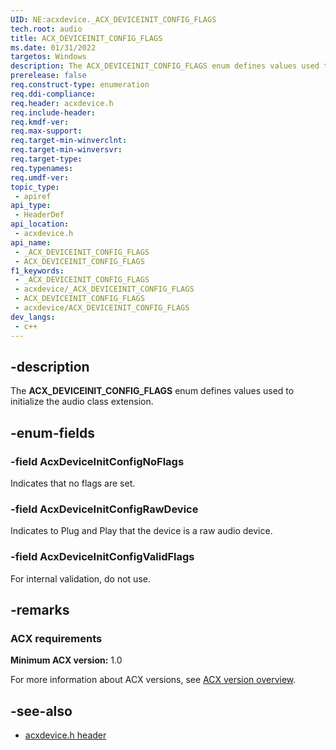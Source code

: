 ```yaml
---
UID: NE:acxdevice._ACX_DEVICEINIT_CONFIG_FLAGS
tech.root: audio
title: ACX_DEVICEINIT_CONFIG_FLAGS
ms.date: 01/31/2022
targetos: Windows
description: The ACX_DEVICEINIT_CONFIG_FLAGS enum defines values used to initialize the audio class extension.
prerelease: false
req.construct-type: enumeration
req.ddi-compliance: 
req.header: acxdevice.h
req.include-header: 
req.kmdf-ver: 
req.max-support: 
req.target-min-winverclnt: 
req.target-min-winversvr: 
req.target-type: 
req.typenames: 
req.umdf-ver: 
topic_type:
 - apiref
api_type:
 - HeaderDef
api_location:
 - acxdevice.h
api_name:
 - _ACX_DEVICEINIT_CONFIG_FLAGS
 - ACX_DEVICEINIT_CONFIG_FLAGS
f1_keywords:
 - _ACX_DEVICEINIT_CONFIG_FLAGS
 - acxdevice/_ACX_DEVICEINIT_CONFIG_FLAGS
 - ACX_DEVICEINIT_CONFIG_FLAGS
 - acxdevice/ACX_DEVICEINIT_CONFIG_FLAGS
dev_langs:
 - c++
---
```


## -description

The **ACX_DEVICEINIT_CONFIG_FLAGS** enum defines values used to initialize the audio class extension.

## -enum-fields

### -field AcxDeviceInitConfigNoFlags

Indicates that no flags are set.

### -field AcxDeviceInitConfigRawDevice

Indicates to Plug and Play that the device is a raw audio device.

### -field AcxDeviceInitConfigValidFlags

For internal validation, do not use.

## -remarks

### ACX requirements

**Minimum ACX version:** 1.0

For more information about ACX versions, see [ACX version overview](/windows-hardware/drivers/audio/acx-version-overview).

## -see-also

* [acxdevice.h header](index.md)


